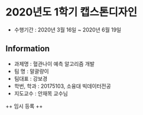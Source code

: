 # 2020년도 1학기 캡스톤디자인
-  수행기간 : 2020년 3월 16일 ~ 2020년 6월 19일
## Information 
- 과제명 : 혈관나이 예측 알고리즘 개발
- 팀 명 : 말괄량이
- 팀대표 : 강보경
- 학번, 학과 : 20175103, 소융대 빅데이터전공
- 지도교수 : 안재목 교수님

++ 임시 등록 ++
